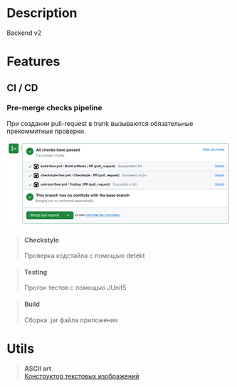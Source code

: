 # Description

Backend v2

# Features

## CI / CD

### Pre-merge checks pipeline

При создании pull-request в trunk вызываются обязательные прекоммитные проверки.

![](.github/pre-merge_checks.png)

> #### Checkstyle
> Проверка кодстайла с помощью detekt

> #### Testing
> Прогон тестов с помощью JUnit5

> #### Build
> Сборка .jar файла приложения

# Utils

> **ASCII art** \
> [Конструктор текстовых изображений](https://patorjk.com/software/taag/#p=display&f=Big)

